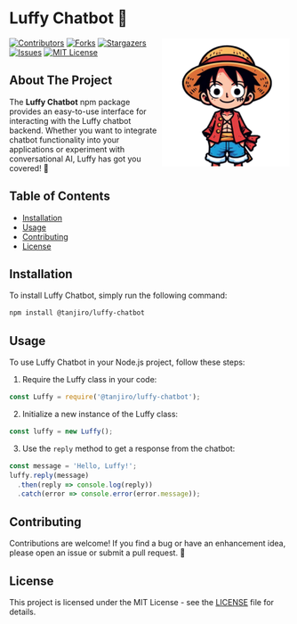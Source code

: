 # Luffy Chatbot 🤖
<img align='right' src="https://github.com/anupammaurya6767/luffy-chatbot/blob/main/assets/luffy_chatbot.png" width="230">

[![Contributors][contributors-shield]][contributors-url]
[![Forks][forks-shield]][forks-url]
[![Stargazers][stars-shield]][stars-url]
[![Issues][issues-shield]][issues-url]
[![MIT License][license-shield]][license-url]


## About The Project

The **Luffy Chatbot** npm package provides an easy-to-use interface for interacting with the Luffy chatbot backend. Whether you want to integrate chatbot functionality into your applications or experiment with conversational AI, Luffy has got you covered! 🌟

## Table of Contents

- [Installation](#installation)
- [Usage](#usage)
- [Contributing](#contributing)
- [License](#license)

## Installation

To install Luffy Chatbot, simply run the following command:

```bash
npm install @tanjiro/luffy-chatbot
```

## Usage

To use Luffy Chatbot in your Node.js project, follow these steps:

1. Require the Luffy class in your code:

```javascript
const Luffy = require('@tanjiro/luffy-chatbot');
```

2. Initialize a new instance of the Luffy class:

```javascript
const luffy = new Luffy();
```

3. Use the `reply` method to get a response from the chatbot:

```javascript
const message = 'Hello, Luffy!';
luffy.reply(message)
  .then(reply => console.log(reply))
  .catch(error => console.error(error.message));
```

## Contributing

Contributions are welcome! If you find a bug or have an enhancement idea, please open an issue or submit a pull request. 🚀

## License

This project is licensed under the MIT License - see the [LICENSE](LICENSE) file for details.

<!-- MARKDOWN LINKS & IMAGES -->
[contributors-shield]: https://img.shields.io/github/contributors/anupammaurya6767/luffy-chatbot.svg?style=for-the-badge
[contributors-url]: https://github.com/anupammaurya6767/luffy-chatbot/graphs/contributors
[forks-shield]: https://img.shields.io/github/forks/anupammaurya6767/luffy-chatbot.svg?style=for-the-badge
[forks-url]: https://github.com/anupammaurya6767/luffy-chatbot/network/members
[stars-shield]: https://img.shields.io/github/stars/anupammaurya6767/luffy-chatbot.svg?style=for-the-badge
[stars-url]: https://github.com/anupammaurya6767/luffy-chatbot/stargazers
[issues-shield]: https://img.shields.io/github/issues/anupammaurya6767/luffy-chatbot.svg?style=for-the-badge
[issues-url]: https://github.com/anupammaurya6767/luffy-chatbot/issues
[license-shield]: https://img.shields.io/github/license/anupammaurya6767/luffy-chatbot.svg?style=for-the-badge
[license-url]: https://github.com/anupammaurya6767/luffy-chatbot/blob/main/LICENSE
